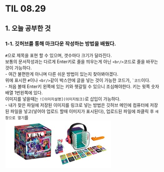 # TIL 08.29
## 1. 오늘 공부한 것
### 1-1. 깃허브를 통해 마크다운 작성하는 방법을 배웠다.
`#`으로 제목을 표현 할 수 있으며, 갯수마다 크기가 달라진다.<br/> 보통의 문서작성과는 다르게 Enter키로 줄을 띄우는게 아닌 `<br/>`코드로 줄을 바꾸는 것이 가능하다.
<br/> - 여간 불편한게 아니며 다른 쉬운 방법이 있는지 찾아봐야겠다.
<br/> 위에 표시한 `#`이나 `<br/>`같이 박스안에 글을 넣는 것이 가능한 코드가, `` `코드 ``이다. 
<br/> - 처음 볼때 Enter키 왼쪽에 있는 키와 헷갈릴 수 있으니 조심해야한다. 키는 윗쪽 숫자배열 1번왼쪽에 있다.
<br/> 이미지를 넣을때는 ``![이미지설명](이미지링크)``로 삽입이 가능하다.
<br/> - 내가 찾은 파일에 저장된 이미지를 링크로 넣는 방법은 깃허브 메인에 컴퓨터에 저장된 파일을 넣고(넣어야 업로드 할때 이미지가 표시된다), 업로드된 파일에 좌클릭 후 `새 창으로 열기`를  
 ![예시](https://github.com/DaeHuKim/DaeHuKim/blob/main/4%20(1).jpg)
 
